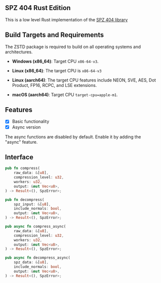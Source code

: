 ## SPZ 404 Rust Edition
This is a low level Rust implementation of the [SPZ 404 library](https://github.com/404-Repo/spz)

## Build Targets and Requirements
The ZSTD package is required to build on all operating systems and architectures.

- **Windows (x86_64)**: Target CPU `x86-64-v3`.

- **Linux (x86_64)**: The target CPU is `x86-64-v3`

- **Linux (aarch64)**: The target CPU features include NEON, SVE, AES, Dot Product, FP16, RCPC, and LSE extensions.

- **macOS (aarch64)**: Target CPU `target-cpu=apple-m1`.

## Features
- [x] Basic functionality
- [x] Async version

The async functions are disabled by default. Enable it by adding the "async" feature.

## Interface

```Rust
pub fn compress(
    raw_data: &[u8],
    compression_level: u32,
    workers: u32,
    output: &mut Vec<u8>,
) -> Result<(), SpzError>;

pub fn decompress(
    spz_input: &[u8],
    include_normals: bool,
    output: &mut Vec<u8>,
) -> Result<(), SpzError>;

pub async fn compress_async(
    raw_data: &[u8],
    compression_level: u32,
    workers: u32,
    output: &mut Vec<u8>,
) -> Result<(), SpzError>;

pub async fn decompress_async(
    spz_data: &[u8],
    include_normals: bool,
    output: &mut Vec<u8>,
) -> Result<(), SpzError>;
```
